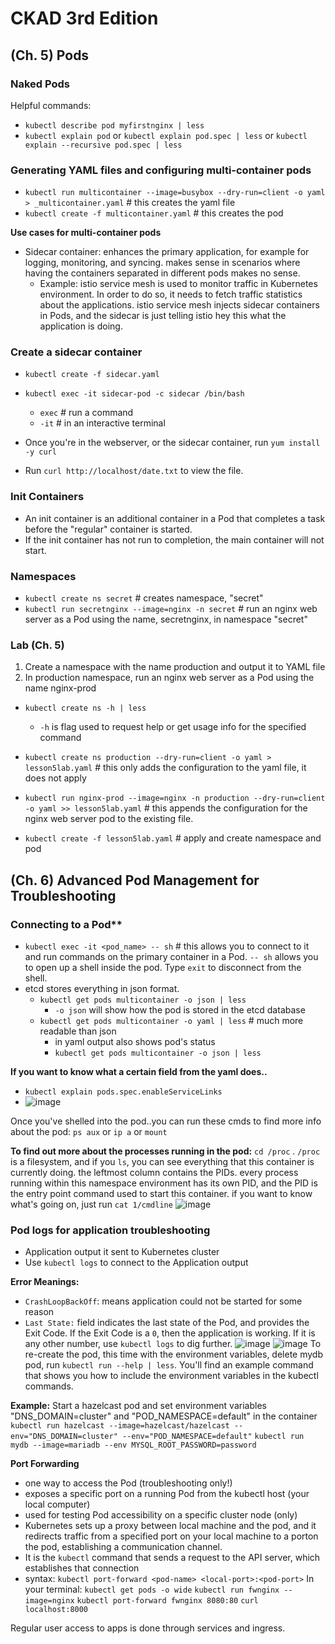 
# CKAD 3rd Edition

## (Ch. 5) Pods

### Naked Pods
Helpful commands:
- `kubectl describe pod myfirstnginx | less`
- `kubectl explain pod` or `kubectl explain pod.spec | less` or `kubectl explain --recursive pod.spec | less`

### Generating YAML files and configuring multi-container pods
- `kubectl run multicontainer --image=busybox --dry-run=client -o yaml > _multicontainer.yaml` # this creates the yaml file
- `kubectl create -f multicontainer.yaml` # this creates the pod

**Use cases for multi-container pods**
- Sidecar container: enhances the primary application, for example for logging, monitoring, and syncing. makes sense in scenarios where having the containers separated in different pods makes no sense.
  - Example: istio service mesh is used to monitor traffic in Kubernetes environment. In order to do so, it needs to fetch traffic statistics about the applications. istio service mesh injects sidecar containers in Pods, and the sidecar is just telling istio hey this what the application is doing. 

### Create a sidecar container
- `kubectl create -f sidecar.yaml`

- `kubectl exec -it sidecar-pod -c sidecar /bin/bash`
  - `exec` # run a command 
  - `-it`  # in an interactive terminal
- Once you're in the webserver, or the sidecar container, run `yum install -y curl`
- Run `curl http://localhost/date.txt` to view the file.

### Init Containers
- An init container is an additional container in a Pod that completes a task before the "regular" container is started.
- If the init container has not run to completion, the main container will not start. 

### Namespaces
- `kubectl create ns secret` # creates namespace, "secret"
- `kubectl run secretnginx --image=nginx -n secret` # run an nginx web server as a Pod using the name, secretnginx, in namespace "secret"


### Lab (Ch. 5)
1. Create a namespace with the name production and output it to YAML file
2. In production namespace, run an nginx web server as a Pod using the name nginx-prod 
   
- `kubectl create ns -h | less` 
  - `-h` is flag used to request help or get usage info for the specified command

- `kubectl create ns production --dry-run=client -o yaml > lesson5lab.yaml` # this only adds the configuration to the yaml file, it does not apply

- `kubectl run nginx-prod --image=nginx -n production --dry-run=client -o yaml >> lesson5lab.yaml` # this appends the configuration for the nginx web server pod to the existing file.

- `kubectl create -f lesson5lab.yaml` # apply and create namespace and pod


## (Ch. 6) Advanced Pod Management for Troubleshooting

### Connecting to a Pod**
- `kubectl exec -it <pod_name> -- sh` # this allows you to connect to it and run commands on the primary container in a Pod. `-- sh` allows you to open up a shell inside the pod. Type `exit` to disconnect from the shell. 
- etcd stores everything in json format. 
  - `kubectl get pods multicontainer -o json | less` 
    - `-o json` will show how the pod is stored in the etcd database
  - `kubectl get pods multicontainer -o yaml | less` # much more readable than json
    - in yaml output also shows pod's status
    - `kubectl get pods multicontainer -o json | less`


**If you want to know what a certain field from the yaml does..**

  - `kubectl explain pods.spec.enableServiceLinks`
  - ![image](pods/images/explain-field.png)

Once you've shelled into the pod..you can run these cmds to find more info about the pod:
`ps aux` or `ip a` or `mount`

**To find out more about the processes running in the pod:**
`cd /proc` . `/proc` is a filesystem, and if you `ls`, you can see  everything that this container is currently doing. the leftmost column contains the PIDs. every process running within this namespace environment has its own PID, and the PID is the entry point command used to start this container. if you want to know what's going on, just run `cat 1/cmdline`
![image](pods/images/pids.png)


### Pod logs for application troubleshooting
- Application output it sent to Kubernetes cluster
- Use `kubectl logs` to connect to the Application output


**Error Meanings:**
- `CrashLoopBackOff`: means application could not be started for some reason
- `Last State:` field indicates the last state of the Pod, and provides the Exit Code. If the Exit Code is a `0`, then the application is working. If it is any other number, use `kubectl logs` to dig further.
![image](pods/images/pod-error.png)
![image](pods/images/mydb-logs.png)
To re-create the pod, this time with the environment variables, delete mydb pod, run `kubectl run --help | less`. You'll find an example command that shows you how to include the environment variables in the kubectl commands.

**Example:** Start a hazelcast pod and set environment variables "DNS_DOMAIN=cluster" and "POD_NAMESPACE=default" in the container
`kubectl run hazelcast --image=hazelcast/hazelcast --env="DNS_DOMAIN=cluster" --env="POD_NAMESPACE=default"`
`kubectl run mydb --image=mariadb --env MYSQL_ROOT_PASSWORD=password`


**Port Forwarding**
- one way to access the Pod (troubleshooting only!)
- exposes a specific port on a running Pod from the kubectl host (your local computer)
- used for testing Pod accessibility on a specific cluster node (only)
- Kubernetes sets up a proxy between local machine and the pod, and it redirects traffic from a specified port on your local machine to a porton the pod, establishing a communication channel. 
- It is the `kubectl` command that sends a request to the API server, which establishes that connection
- syntax: `kubectl port-forward <pod-name> <local-port>:<pod-port>`
In your terminal:
`kubectl get pods -o wide`
`kubectl run fwnginx --image=nginx`
`kubectl port-forward fwnginx 8080:80` 
`curl localhost:8000`


Regular user access to apps is done through services and ingress.
